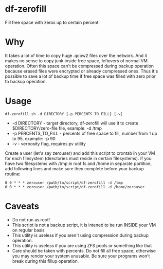 # df-zerofill
Fill free space with zeros up to certain percent

# Why
It takes a lot of time to copy huge .qcow2 files over the network. And it makes
no sense to copy junk inside free space, leftovers of normal VM operation.
Often this space can't be compressed during backup operation because erased
files were encrypted or already compressed ones. Thus it's possible to save a 
lot of backup time if free space was filled with zero prior to backup operation.

# Usage

    df-zerofill.sh -d DIRECTORY [-p PERCENTS_TO_FILL] [-v]

*  -d DIRECTORY - target directory, df-zerofill will use it to create $DIRECTORY/zero-file file, example: -d /tmp
*  -p PERCENTS_TO_FILL - percents of free space to fill, number from 1 up to 95, example: -p 90
*  -v - verbosity flag, requires pv utility

Create a user (let's say zerouser) and add this script to crontab in your VM for each
filesystem (directories must reside in certain filesystems). If you have two filesystems
with /tmp in root fs and /home in separate partition, add following lines and make sure
they complete before your backup routine:

~~~
0 0 * * * zerouser /path/to/script/df-zerofill -d /tmp
0 0 * * * zerouser /path/to/script/df-zerofill -d /home/zerouser
~~~

# Caveats
*  Do not run as root! 
*  This script is not a backup script, it is intened to be run INSIDE your VM on regular basis
*  This utility is useless if you aren't using compression during backup operation.
*  This utility is useless if you are using ZFS pools or something like that
*  Care should be taken with percents. Do not fill all free space, otherwise you may render your system unusable.
Be sure your programs won't break during this fillup operation.
